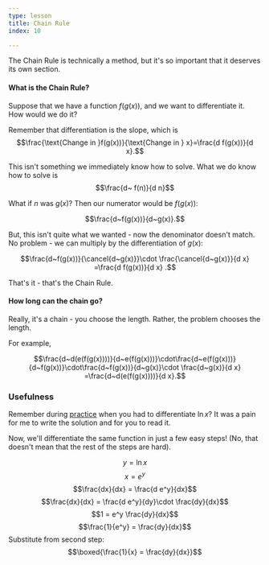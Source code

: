 ```yaml
---
type: lesson
title: Chain Rule
index: 10

---
```


The Chain Rule is technically a method, but it\'s so important that it
deserves its own section.

#### What is the Chain Rule?

Suppose that we have a function $f(g(x))$, and we want to differentiate
it. How would we do it?

Remember that differentiation is the slope, which is
$$\frac{\text{Change in }f(g(x))}{\text{Change in } x}=\frac{d f(g(x))}{d x}.$$

This isn\'t something we immediately know how to solve. What we do know
how to solve is $$\frac{d~ f(n)}{d n}$$

What if $n$ was $g(x)$? Then our numerator would be $f(g(x))$:

$$\frac{d~f(g(x))}{d~g(x)}.$$

But, this isn\'t quite what we wanted - now the denominator doesn\'t
match. No problem - we can multiply by the differentiation of $g(x)$:

$$\frac{d~f(g(x))}{\cancel{d~g(x)}}\cdot \frac{\cancel{d~g(x)}}{d x} =\frac{d f(g(x))}{d x} .$$

That\'s it - that\'s the Chain Rule.

#### How long can the chain go?

Really, it\'s a chain - you choose the length. Rather, the problem
chooses the length.

For example,

$$\frac{d~d(e(f(g(x))))}{d~e(f(g(x)))}\cdot\frac{d~e(f(g(x)))}{d~f(g(x))}\cdot\frac{d~f(g(x))}{d~g(x)}\cdot \frac{d~g(x)}{d x} =\frac{d~d(e(f(g(x))))}{d x}.$$

### Usefulness

Remember during <a href="../practice" class="text-success">practice</a>
when you had to differentiate $\ln x$? It was a pain for me to write the
solution and for you to read it.

Now, we\'ll differentiate the same function in just a few easy steps!
(No, that doesn\'t mean that the rest of the steps are hard).

$$y=\ln x$$ $$x = e^y$$ $$\frac{dx}{dx} = \frac{d e^y}{dx}$$
$$\frac{dx}{dx} = \frac{d e^y}{dy}\cdot \frac{dy}{dx}$$
$$1 = e^y \frac{dy}{dx}$$$$\frac{1}{e^y} = \frac{dy}{dx}$$ Substitute
from second step: $$\boxed{\frac{1}{x} = \frac{dy}{dx}}$$
